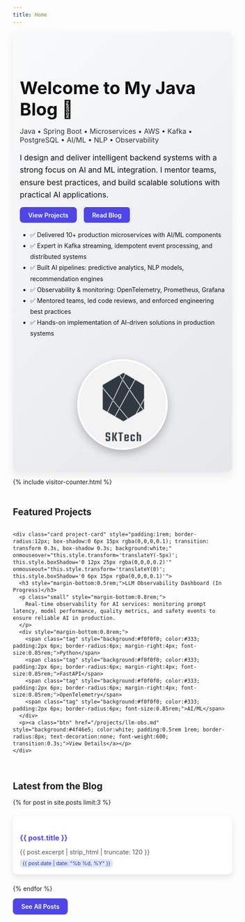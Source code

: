 ```yaml
---
title: Home
---
```


<!-- HERO SECTION -->
<section class="hero" style="display:flex; flex-wrap:wrap; align-items:center; gap:2rem; padding:3rem 1rem; background: linear-gradient(135deg, #f9fafb, #e5e7eb); color:#111; border-radius:12px; box-shadow: 0 8px 20px rgba(0,0,0,0.08);">
  <div style="flex:1; min-width:250px;">
   <h1 style="font-size:2.5rem; font-weight:700; margin-bottom:1rem;">Welcome to My Java Blog 👋</h1>
    <p class="small" style="font-size:1rem; opacity:0.85; margin-bottom:1rem;">
      Java • Spring Boot • Microservices • AWS • Kafka • PostgreSQL • AI/ML • NLP • Observability
    </p>
    <p style="font-size:1.1rem; line-height:1.6; margin-bottom:1.5rem;">
      I design and deliver intelligent backend systems with a strong focus on AI and ML integration. I mentor teams, ensure best practices, and build scalable solutions with practical AI applications.
    </p>
    <p>
      <a class="btn" href="/projects" style="background:#4f46e5; color:white; padding:0.6rem 1.2rem; border-radius:8px; font-weight:600; text-decoration:none; margin-right:10px; transition:0.3s;">View Projects</a>
      <a class="btn ghost" href="/blog" style="background:#4f46e5; border:2px solid white; color:white; padding:0.6rem 1.2rem; border-radius:8px; font-weight:600; text-decoration:none; transition:0.3s;">Read Blog</a>
    </p>
    <ul class="list-unstyled" style="margin-top:1.5rem; line-height:1.8;">
      <li>✅ Delivered 10+ production microservices with AI/ML components</li>
      <li>✅ Expert in Kafka streaming, idempotent event processing, and distributed systems</li>
      <li>✅ Built AI pipelines: predictive analytics, NLP models, recommendation engines</li>
      <li>✅ Observability & monitoring: OpenTelemetry, Prometheus, Grafana</li>
      <li>✅ Mentored teams, led code reviews, and enforced engineering best practices</li>
      <li>✅ Hands-on implementation of AI-driven solutions in production systems</li>
    </ul>
  </div>

  <div style="flex:1; min-width:250px; text-align:center;">
    <img class="avatar" src="/assets/images/avatar-placeholder.png" alt="Developer avatar" style="border-radius:50%; max-width:200px; border:4px solid white; box-shadow:0 8px 20px rgba(0,0,0,0.25); transition: transform 0.3s;" onmouseover="this.style.transform='scale(1.05)'" onmouseout="this.style.transform='scale(1)'">
  </div>
</section>

<!-- VISITOR COUNTER -->
{% include visitor-counter.html %}

<!-- FEATURED PROJECTS -->
<div class="card" style="margin-top:3rem;">
  <h2 style="margin-bottom:1rem;">Featured Projects</h2>
  <div class="grid cards" style="display:grid; grid-template-columns:repeat(auto-fit, minmax(300px, 1fr)); gap:1.5rem;">

    <div class="card project-card" style="padding:1rem; border-radius:12px; box-shadow:0 6px 15px rgba(0,0,0,0.1); transition: transform 0.3s, box-shadow 0.3s; background:white;" onmouseover="this.style.transform='translateY(-5px)'; this.style.boxShadow='0 12px 25px rgba(0,0,0,0.2)'" onmouseout="this.style.transform='translateY(0)'; this.style.boxShadow='0 6px 15px rgba(0,0,0,0.1)'">
      <h3 style="margin-bottom:0.5rem;">LLM Observability Dashboard (In Progress)</h3>
      <p class="small" style="margin-bottom:0.8rem;">
        Real-time observability for AI services: monitoring prompt latency, model performance, quality metrics, and safety events to ensure reliable AI in production.
      </p>
      <div style="margin-bottom:0.8rem;">
        <span class="tag" style="background:#f0f0f0; color:#333; padding:2px 6px; border-radius:6px; margin-right:4px; font-size:0.85rem;">Python</span>
        <span class="tag" style="background:#f0f0f0; color:#333; padding:2px 6px; border-radius:6px; margin-right:4px; font-size:0.85rem;">FastAPI</span>
        <span class="tag" style="background:#f0f0f0; color:#333; padding:2px 6px; border-radius:6px; margin-right:4px; font-size:0.85rem;">OpenTelemetry</span>
        <span class="tag" style="background:#f0f0f0; color:#333; padding:2px 6px; border-radius:6px; font-size:0.85rem;">AI/ML</span>
      </div>
      <p><a class="btn" href="/projects/llm-obs.md" style="background:#4f46e5; color:white; padding:0.5rem 1rem; border-radius:8px; text-decoration:none; font-weight:600; transition:0.3s;">View Details</a></p>
    </div>

  </div>
</div>

<!-- LATEST BLOG POSTS -->
<div class="card" style="margin-top:3rem;">
  <h2 style="margin-bottom:1rem;">Latest from the Blog</h2>
  <div class="grid cards" style="display:grid; grid-template-columns:repeat(auto-fit, minmax(280px, 1fr)); gap:1.5rem;">
    {% for post in site.posts limit:3 %}
    <div class="post-card" style="padding:1rem; border-radius:12px; box-shadow:0 6px 15px rgba(0,0,0,0.1); background:white; transition: transform 0.3s, box-shadow 0.3s;"
         onmouseover="this.style.transform='translateY(-5px)'; this.style.boxShadow='0 12px 25px rgba(0,0,0,0.2)';"
         onmouseout="this.style.transform='translateY(0)'; this.style.boxShadow='0 6px 15px rgba(0,0,0,0.1)';">
      <h3 style="margin-bottom:0.5rem;"><a href="{{ post.url }}" style="color:#4f46e5; text-decoration:none; transition: color 0.3s;" onmouseover="this.style.color='#6d28d9'" onmouseout="this.style.color='#4f46e5'">{{ post.title }}</a></h3>
      <p class="small" style="color:#555; font-size:0.9rem; margin-bottom:0.5rem;">
        {{ post.excerpt | strip_html | truncate: 120 }}
      </p>
      <div style="display:flex; justify-content:space-between; align-items:center; flex-wrap:wrap;">
        <span class="badge" style="background:#e0e7ff; color:#1e3a8a; font-size:0.75rem; padding:2px 6px; border-radius:6px;">{{ post.date | date: "%b %d, %Y" }}</span>
        </div>
    </div>
    {% endfor %}
  </div>
  <p style="margin-top:1.5rem;"><a class="btn" href="/blog" style="background:#4f46e5; color:white; padding:0.6rem 1.2rem; border-radius:8px; font-weight:600; text-decoration:none; transition:0.3s;">See All Posts</a></p>
</div>
